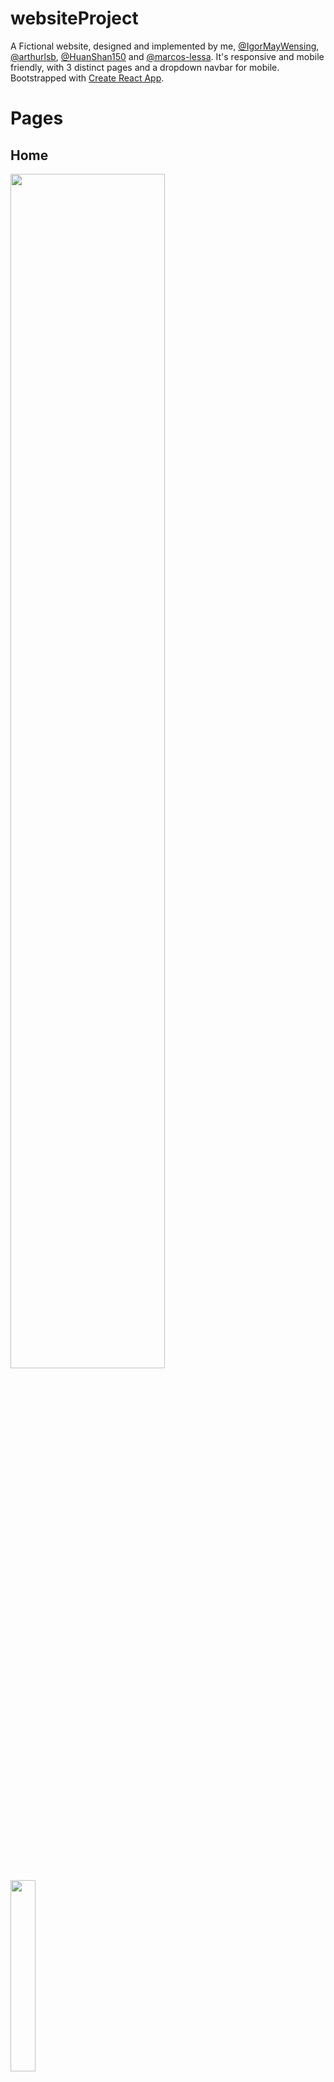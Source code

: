 # websiteProject
A Fictional website, designed and implemented by me, [@IgorMayWensing](https://github.com/IgorMayWensing), [@arthurlsb](https://github.com/arthurlsb), [@HuanShan150](https://github.com/HuanShan150) and [@marcos-lessa](https://github.com/marcos-lessa). It's responsive and mobile friendly, with 3 distinct pages and a dropdown navbar for mobile. Bootstrapped with [Create React App](https://github.com/facebook/create-react-app).


# Pages

## Home
<div>
    <img style="vertical-align: middle; margin-right:10px" src = "https://user-images.githubusercontent.com/16853682/185296449-26f7af06-09f5-4acc-acb2-f6b4875544b1.png" width ="70%" />
    <img style="vertical-align: middle;" src = "https://user-images.githubusercontent.com/16853682/185297559-40c8e74c-5f9a-4e62-b8d6-266c77091ce5.png" width ="28%" />
</div>



## Sign-in
<div>
    <img style="vertical-align: middle; margin-right:10px" src = "https://user-images.githubusercontent.com/16853682/185296698-496560e9-6afe-43db-85df-d246a34b2423.png" width ="70%" />
    <img style="vertical-align: middle;" src = "https://user-images.githubusercontent.com/16853682/185299936-8b5eeed9-456a-4dc3-8897-4a7e927f0ff5.png" width ="28%" />
</div>



## Sign-up
<div>
    <img style="vertical-align: middle; margin-right:10px" src = "https://user-images.githubusercontent.com/16853682/185296776-af41370f-39e4-465c-b2c6-7d6ab6b27f44.png" width ="70%" />
    <img style="vertical-align: middle;" src = "https://user-images.githubusercontent.com/16853682/185300191-a14f3390-9cc1-404e-9ec6-7f6b7ff2e17c.png" width ="28%" />
</div>

# How to run 

```bash
    npm install
    npm start
```

# Available Scripts

In the project directory, you can run:

### `npm start`

Runs the app in the development mode.\
Open [http://localhost:3000](http://localhost:3000) to view it in the browser.

The page will reload if you make edits.\
You will also see any lint errors in the console.

### `npm test`

Launches the test runner in the interactive watch mode.\
See the section about [running tests](https://facebook.github.io/create-react-app/docs/running-tests) for more information.

### `npm run build`

Builds the app for production to the `build` folder.\
It correctly bundles React in production mode and optimizes the build for the best performance.

The build is minified and the filenames include the hashes.\
Your app is ready to be deployed!

See the section about [deployment](https://facebook.github.io/create-react-app/docs/deployment) for more information.

### `npm run eject`

**Note: this is a one-way operation. Once you `eject`, you can’t go back!**

If you aren’t satisfied with the build tool and configuration choices, you can `eject` at any time. This command will remove the single build dependency from your project.

Instead, it will copy all the configuration files and the transitive dependencies (webpack, Babel, ESLint, etc) right into your project so you have full control over them. All of the commands except `eject` will still work, but they will point to the copied scripts so you can tweak them. At this point you’re on your own.

You don’t have to ever use `eject`. The curated feature set is suitable for small and middle deployments, and you shouldn’t feel obligated to use this feature. However we understand that this tool wouldn’t be useful if you couldn’t customize it when you are ready for it.

